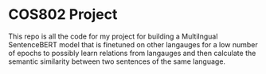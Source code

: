# COS802 Project

This repo is all the code for my project for building a Multilngual SentenceBERT model that is finetuned on other langauges for a low number of epochs to possibly learn relations from langauges and then calculate the semantic similarity between two sentences of the same language.
